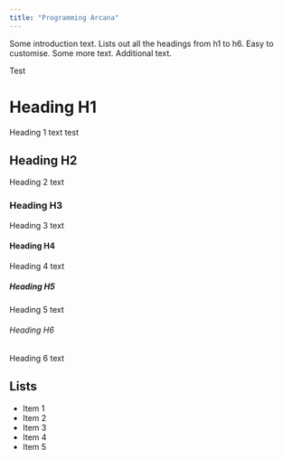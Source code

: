 ```yaml
---
title: "Programming Arcana"
---
```


Some introduction text. Lists out all the headings from h1 to h6. Easy to customise. Some more text. Additional text.

Test

# Heading H1
Heading 1 text test

## Heading H2
Heading 2 text

### Heading H3
Heading 3 text

#### Heading H4
Heading 4 text

##### Heading H5
Heading 5 text

###### Heading H6
Heading 6 text

## Lists
- Item 1
- Item 2
- Item 3
- Item 4
- Item 5
